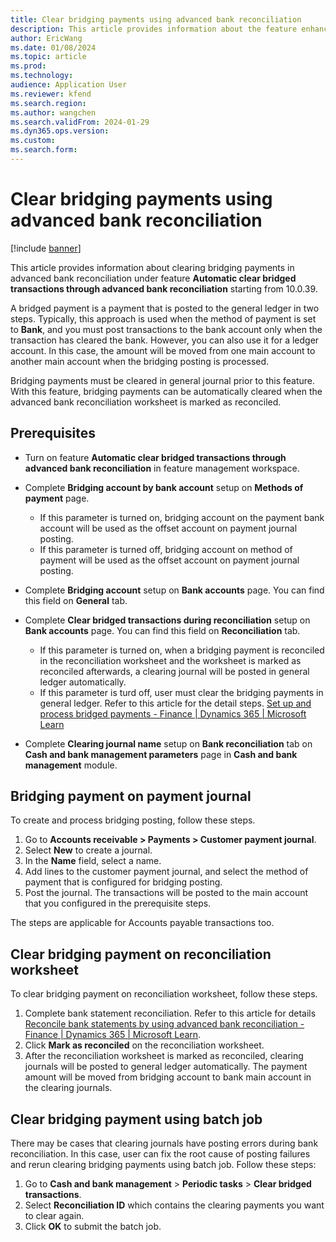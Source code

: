 ```yaml
---
title: Clear bridging payments using advanced bank reconciliation
description: This article provides information about the feature enhancements in advanced bank reconciliation in 10.0.39.
author: EricWang
ms.date: 01/08/2024
ms.topic: article
ms.prod: 
ms.technology: 
audience: Application User
ms.reviewer: kfend
ms.search.region: 
ms.author: wangchen
ms.search.validFrom: 2024-01-29
ms.dyn365.ops.version: 
ms.custom: 
ms.search.form:  
---
```


# Clear bridging payments using advanced bank reconciliation 

[!include [banner](../../includes/banner.md)]

This article provides information about clearing bridging payments in advanced bank reconciliation under feature **Automatic clear bridged transactions through advanced bank reconciliation** starting from 10.0.39. 

A bridged payment is a payment that is posted to the general ledger in two steps. Typically, this approach is used when the method of payment is set to **Bank**, and you must post transactions to the bank account only when the transaction has cleared the bank. However, you can also use it for a ledger account. In this case, the amount will be moved from one main account to another main account when the bridging posting is processed.

Bridging payments must be cleared in general journal prior to this feature. With this feature, bridging payments can be automatically cleared when the advanced bank reconciliation worksheet is marked as reconciled.

## Prerequisites
-   Turn on feature **Automatic clear bridged transactions through advanced bank reconciliation** in feature management workspace.
- Complete **Bridging account by bank account** setup on **Methods of payment** page. 

  -   If this parameter is turned on, bridging account on the payment bank account will be used as the offset account on payment journal posting.
  -   If this parameter is turned off, bridging account on method of payment will be used as the offset account on payment journal posting.

- Complete **Bridging account** setup on **Bank accounts** page. You can find this field on **General** tab.
- Complete **Clear bridged transactions during reconciliation** setup on **Bank accounts** page. You can find this field on **Reconciliation** tab. 

  -   If this parameter is turned on, when a bridging payment is reconciled in the reconciliation worksheet and the worksheet is marked as reconciled afterwards, a clearing journal will be posted in general ledger automatically.
  -   If this parameter is turd off, user must clear the bridging payments in general ledger. Refer to this article for the detail steps. [Set up and process bridged payments - Finance | Dynamics 365 | Microsoft Learn](https://learn.microsoft.com/en-us/dynamics365/finance/accounts-receivable/set-up-and-process-bridged-payments#process-and-transfer-bridging-posting)

- Complete **Clearing journal name** setup on **Bank reconciliation** tab on **Cash and bank management parameters** page in **Cash and bank management** module.

## Bridging payment on payment journal

To create and process bridging posting, follow these steps.

1. Go to **Accounts receivable > Payments > Customer payment journal**.
2. Select **New** to create a journal.
3. In the **Name** field, select a name.
4. Add lines to the customer payment journal, and select the method of payment that is configured for bridging posting.
5. Post the journal. The transactions will be posted to the main account that you configured in the prerequisite steps.

The steps are applicable for Accounts payable transactions too.

## Clear bridging payment on reconciliation worksheet

To clear bridging payment on reconciliation worksheet, follow these steps.

1. Complete bank statement reconciliation. Refer to this article for details [Reconcile bank statements by using advanced bank reconciliation - Finance | Dynamics 365 | Microsoft Learn](https://learn.microsoft.com/en-us/dynamics365/finance/cash-bank-management/reconcile-bank-statements-advanced-bank-reconciliation).
2. Click **Mark as reconciled** on the reconciliation worksheet.
3. After the reconciliation worksheet is marked as reconciled, clearing journals will be posted to general ledger automatically. The payment amount will be moved from bridging account to bank main account in the clearing journals.

## Clear bridging payment using batch job

There may be cases that clearing journals have posting errors during bank reconciliation. In this case, user can fix the root cause of posting failures and rerun clearing bridging payments using batch job. Follow these steps:

1. Go to **Cash and bank management** > **Periodic tasks** > **Clear bridged transactions**.
2. Select **Reconciliation ID** which contains the clearing payments you want to clear again.
3. Click **OK** to submit the batch job.